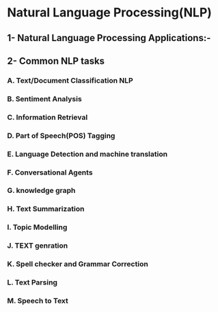 # Natural Language Processing(NLP)

## 1- Natural Language Processing Applications:-

## 2- Common NLP tasks

### **A. Text/Document Classification NLP**

### B. Sentiment Analysis

### C. Information Retrieval

### D. Part of Speech(POS) Tagging

### E. Language Detection and machine translation

### F. Conversational Agents

### G. knowledge graph

### H. Text Summarization

### I. Topic Modelling

### J. TEXT genration

### K. Spell checker and Grammar Correction

### L. Text Parsing

### M. Speech to Text

